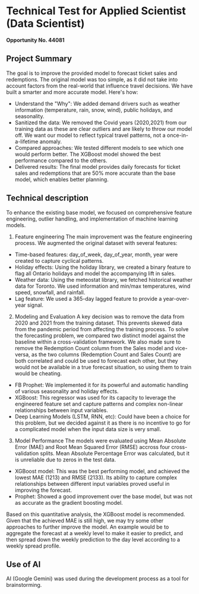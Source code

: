 # Technical Test for Applied Scientist (Data Scientist)

__Opportunity No. 44081__

## Project Summary
The goal is to improve the provided model to forecast ticket sales and redemptions. The original model was too simple, as it did not take into account factors from the real-world that influence travel decisions.
We have built a smarter and more accurate model. Here's how:
- Understand the "Why": We added demand drivers such as weather information (temperature, rain, snow, wind), public holidays, and seasonality.
- Sanitized the data: We removed the Covid years (2020,2021) from our training data as these are clear outliers and are likely to throw our model off. We want our model to reflect typical travel patterns, not a once-in-a-lifetime anomaly.
- Compared approaches: We tested different models to see which one would perform better. The XGBoost model showed the best performance compared to the others.
- Delivered results: The final model provides daily forecasts for ticket sales and redemptions that are 50% more accurate than the base model, which enables better planning.

## Technical description
To enhance the existing base model, we focused on comprehensive feature engineering, outlier handling, and implementation of machine learning models.
1. Feature engineering
The main improvement was the feature engineering process. We augmented the original dataset with several features:
- Time-based features: day_of_week, day_of_year, month, year were created to capture cyclical patterns.
- Holiday effects: Using the holiday library, we created a binary feature to flag all Ontario holidays and model the accompanying lift in sales.
- Weather data: Using the meteostat library, we fetched historical weather data for Toronto. We used information and min/max temperatures, wind speed, snowfall, and rainfall. 
- Lag feature: We used a 365-day lagged feature to provide a year-over-year signal.
2. Modeling and Evaluation
A key decision was to remove the data from 2020 and 2021 from the training dataset. This prevents skewed data from the pandemic period from affecting the training process. To solve the forecasting problem, we compared two distinct model against the baseline within a cross-validation framework. We also made sure to remove the Redemption Count column from the Sales model and vice-versa, as the two columns (Redemption Count and Sales Count) are both correlated and could be used to forecast each other, but they would not be available in a true forecast situation, so using them to train would be cheating.
- FB Prophet: We implemented it for its powerful and automatic handling of various seasonality and holiday effects.
- XGBoost: This regressor was used for its capacity to leverage the engineered feature set and capture patterns and complex non-linear relationships between input variables. 
- Deep Learning Models (LSTM, RNN, etc): Could have been a choice for this problem, but we decided against it as there is no incentive to go for a complicated model when the input data size is very small.

3. Model Performance
The models were evaluated using Mean Absolute Error (MAE) and Root Mean Squared Error (RMSE) accross four cross-validation splits. Mean Absolute Percentage Error was calculated, but it is unreliable due to zeros in the test data.
- XGBoost model: This was the best performing model, and achieved the lowest MAE (1213) and RMSE (2133). Its ability to capture complex relationships between different input variables proved useful in improving the forecast.
- Prophet: Showed a good improvement over the base model, but was not as accurate as the gradient boosting model.

Based on this quantitative analysis, the XGBoost model is recommended. Given that the achieved MAE is still high, we may try some other approaches to further improve the model. 
An example would be to aggregate the forecast at a weekly level to make it easier to predict, and then spread down the weekly prediction to the day level according to a weekly spread profile.


## Use of AI
AI (Google Gemini) was used during the development process as a tool for brainstorming. 
